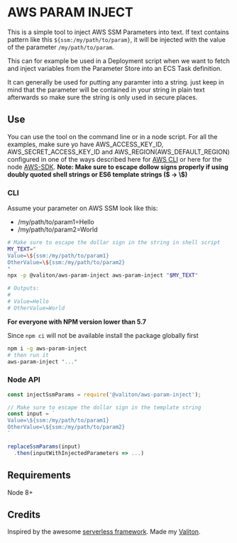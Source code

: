 # AWS PARAM INJECT

This is a simple tool to inject AWS SSM Parameters into text.
If text contains pattern like this `${ssm:/my/path/to/param}`,
it will be injected with the value of the parameter `/my/path/to/param`.

This can for example be used in a Deployment script when we want to fetch and
inject variables from the Parameter Store into an ECS Task definition.

It can generally be used for putting any paramter into a string. just keep
in mind that the parameter will be contained in your string in plain text
afterwards so make sure the string is only used in secure places.

## Use

You can use the tool on the command line or in a node script. For all the examples, make sure
yo have AWS_ACCESS_KEY_ID, AWS_SECRET_ACCESS_KEY_ID and AWS_REGION(AWS_DEFAULT_REGION) configured in one of the ways described here for [AWS CLI](https://docs.aws.amazon.com/cli/latest/userguide/cli-chap-getting-started.html) or here for the node [AWS-SDK](https://docs.aws.amazon.com/sdk-for-javascript/v2/developer-guide/configuring-the-jssdk.html).
**Note: Make sure to escape dollow signs properly if using doubly quoted shell strings
or ES6 template strings ($ -> \\$)**

### CLI

Assume your parameter on AWS SSM look like this:
- /my/path/to/param1=Hello
- /my/path/to/param2=World

```sh
# Make sure to escape the dollar sign in the string in shell script
MY_TEXT="
Value=\${ssm:/my/path/to/param1}
OtherValue=\${ssm:/my/path/to/param2}
"
npx -p @valiton/aws-param-inject aws-param-inject "$MY_TEXT"

# Outputs:
#
# Value=Hello
# OtherValue=World
```

**For everyone with NPM version lower than 5.7**

Since `npm ci` will not be available install the package globally first
```sh
npm i -g aws-param-inject
# then run it
aws-param-inject "..."
```

### Node API

```js
const injectSsmParams = require('@valiton/aws-param-inject');

// Make sure to escape the dollar sign in the template string
const input = `
Value=\${ssm:/my/path/to/param1}
OtherValue=\${ssm:/my/path/to/param2}
`

replaceSsmParams(input)
  .then(inputWithInjectedParameters => ...)
```

## Requirements

Node 8+

## Credits

Inspired by the awesome [serverless framework](https://serverless.com/).
Made my [Valiton](https://www.valiton.com/).
